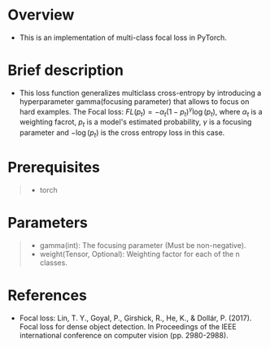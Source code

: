 # Overview
- This is an implementation of multi-class focal loss in PyTorch.

# Brief description
- This loss function generalizes multiclass cross-entropy by introducing a hyperparameter gamma(focusing parameter) that allows to focus on hard examples. The Focal loss: $FL(p_t)=-\alpha_t(1-p_t)^\gamma\log(p_t)$, where $\alpha_t$ is a weighting facrot, $p_t$ is a model's estimated probability, $\gamma$ is a focusing parameter and $-\log(p_t)$ is the cross entropy loss in this case.

# Prerequisites
> - torch

# Parameters
> - gamma(int): The focusing parameter (Must be non-negative).
> - weight(Tensor, Optional): Weighting factor for each of the n classes.

# References
- Focal loss: Lin, T. Y., Goyal, P., Girshick, R., He, K., & Dollár, P. (2017). Focal loss for dense object detection. In Proceedings of the IEEE international conference on computer vision (pp. 2980-2988).
